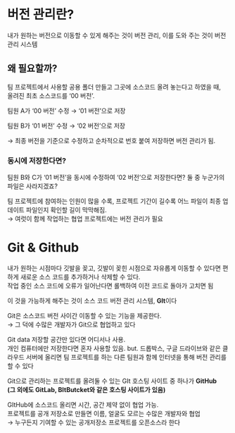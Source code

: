 # 버전 관리란?

내가 원하는 버전으로 이동할 수 있게 해주는 것이 버전 관리, 이를 도와 주는 것이 버전 관리 시스템  

## 왜 필요할까?

팀 프로젝트에서 사용할 공용 폴더 만들고 그곳에 소스코드 올려 놓는다고 하였을 때,  
올려진 최초 소스코드를 ‘00 버전’.

팀원 A가 ‘00 버전’ 수정 → ‘01 버전’으로 저장  

팀원 B가 ‘01 버전’ 수정 → ‘02 버전’으로 저장  

→ 최종 버전을 기준으로 수정하고 순차적으로 번호 붙여 저장하면 버전 관리가 됨.

### 동시에 저장한다면?

팀원 B와 C가 ‘01 버전’을 동시에 수정하여 ‘02 버전’으로 저장한다면?
둘 중 누군가의 파일은 사라지겠죠?

팀 프로젝트에 참여하는 인원이 많을 수록, 프로젝트 기간이 길수록 어느 파일이 최종 업데이트 파일인지 확인할 길이 막막해짐.   
→ 여럿이 함께 작업하는 협업 프로젝트에는 버전 관리가 필요

# Git & Github

내가 원하는 시점마다 깃발을 꽂고, 깃발이 꽂힌 시점으로 자유롭게 이동할 수 있다면 편하게 새로운 소스 코드를 추가하거나 삭제할 수 있다.  
작업 중인 소스 코드에 오류가 일어난다면 롤백하여 이전 코드로 돌아가 고치면 됨

이 것을 가능하게 해주는 것이 소스 코드 버전 관리 시스템, **GIt**이다

Git은 소스코드 버전 사이간 이동할 수 있는 기능을 제공한다.  
→ 그 덕에 수많은 개발자가 Git으로 협업하고 있다

Git data 저장할 공간만 있다면 어디서나 사용.  
개인 컴퓨터에만 저장한다면 혼자 사용할 있음. but. 드롭박스, 구글 드라이브와 같은 클라우드 서버에 올리면 팀 프로젝트를 하는 다른 팀원과 함께 인터넷을 통해 버전 관리를 할 수 있다

Git으로 관리하는 프로젝트를 올려둘 수 있는 GIt 호스팅 사이트 중 하나가 **GitHub  
(**그 외에도 GitLab, BItButcket와 같은 호스팅 사이트가 있음**)**

GItHub에 소스코드 올리면 시간, 공간 제약 없이 협업 가능.  
프로젝트를 공개 저장소로 만들면 이름, 얼굴도 모르는 수많은 개발자와 협업  
→ 누구든지 기여할 수 있는 공개저장소 프로젝트를 오픈소스라 한다
